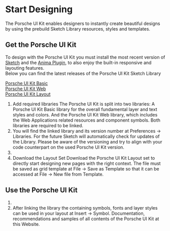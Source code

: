 # Start Designing
The Porsche UI Kit enables designers to instantly create beautiful designs by using the prebuild Sketch Library resources, styles and templates.

## Get the Porsche UI Kit
To design with the Porsche UI Kit you must install the most recent version of [Sketch](https://www.sketch.com/updates/) and the [Anima Plugin](https://www.animaapp.com/), to also enjoy the built-in responsive and layouting features.  
Below you can find the latest releases of the Porsche UI Kit Sketch Library

[Porsche UI Kit Basic](https://)  
[Porsche UI Kit Web](https://)  
[Porsche UI Kit Layout](https://)

1. Add required libraries
The Porsche UI Kit is split into two libraries: A Porsche UI Kit Basic library for the overall fundamental layer and text styles and colors. And the Porsche UI Kit Web library, which includes the Web Applications related resources and component symbols. Both libraries are required to be linked. 
2. You will find the linked library and its version number at Preferences → Libraries. For the future Sketch will automatically check for updates of the Library. Please be aware of the versioning and try to align with your code counterpart on the used Porsche UI Kit version.
3. 
2. Download the Layout Set
Download the Porsche UI Kit Layout set to directly start designing new pages with the right context. The file must be saved as grid template at File → Save as Template so that it can be accessed at File → New file from Template.

## Use the Porsche UI Kit
1. 
2. After linking the library the containing symbols, fonts and layer styles can be used in your layout at Insert → Symbol. Documentation, recommendations and samples of all contents of the Porsche UI Kit at this Website.